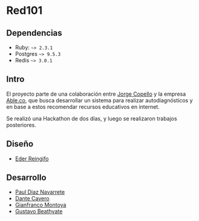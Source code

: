 # Red101

## Dependencias

* Ruby: `~> 2.3.1`
* Postgres `~> 9.5.3`
* Redis `~> 3.0.1`

## Intro

El proyecto parte de una colaboración entre [Jorge Copello](https://github.com/cococopello)
y la empresa [Able.co](http://able.co), que busca desarrollar un sistema para realizar
autodiagnósticos y en base a estos recomendar recursos educativos en internet.

Se realizó una Hackathon de dos días, y luego se realizaron trabajos posteriores.

## Diseño

* [Eder Reingifo](https://github.com/ederrengifo)

## Desarrollo

* [Paul Diaz Navarrete](https://github.com/paulrrdiaz)
* [Dante Cavero](https://github.com/DanteCavero)
* [Gianfranco Montoya](https://github.com/rothhound)
* [Gustavo Beathyate](https://github.com/goddamnhippie)
